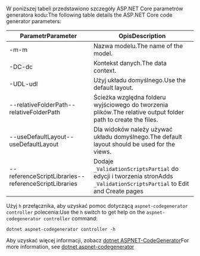 <span data-ttu-id="ee273-101">W poniższej tabeli przedstawiono szczegóły ASP.NET Core parametrów generatora kodu:</span><span class="sxs-lookup"><span data-stu-id="ee273-101">The following table details the ASP.NET Core code generator parameters:</span></span>

| <span data-ttu-id="ee273-102">Parametr</span><span class="sxs-lookup"><span data-stu-id="ee273-102">Parameter</span></span>               | <span data-ttu-id="ee273-103">Opis</span><span class="sxs-lookup"><span data-stu-id="ee273-103">Description</span></span>|
| ----------------- | ------------ |
| <span data-ttu-id="ee273-104">-m</span><span class="sxs-lookup"><span data-stu-id="ee273-104">-m</span></span>  | <span data-ttu-id="ee273-105">Nazwa modelu.</span><span class="sxs-lookup"><span data-stu-id="ee273-105">The name of the model.</span></span> |
| <span data-ttu-id="ee273-106">-DC</span><span class="sxs-lookup"><span data-stu-id="ee273-106">-dc</span></span>  | <span data-ttu-id="ee273-107">Kontekst danych.</span><span class="sxs-lookup"><span data-stu-id="ee273-107">The data context.</span></span> |
| <span data-ttu-id="ee273-108">-UDL</span><span class="sxs-lookup"><span data-stu-id="ee273-108">-udl</span></span> | <span data-ttu-id="ee273-109">Użyj układu domyślnego.</span><span class="sxs-lookup"><span data-stu-id="ee273-109">Use the default layout.</span></span> |
| <span data-ttu-id="ee273-110">--relativeFolderPath</span><span class="sxs-lookup"><span data-stu-id="ee273-110">--relativeFolderPath</span></span> | <span data-ttu-id="ee273-111">Ścieżka względna folderu wyjściowego do tworzenia plików.</span><span class="sxs-lookup"><span data-stu-id="ee273-111">The relative output folder path to create the files.</span></span> |
| <span data-ttu-id="ee273-112">--useDefaultLayout</span><span class="sxs-lookup"><span data-stu-id="ee273-112">--useDefaultLayout</span></span> | <span data-ttu-id="ee273-113">Dla widoków należy używać układu domyślnego.</span><span class="sxs-lookup"><span data-stu-id="ee273-113">The default layout should be used for the views.</span></span> |
| <span data-ttu-id="ee273-114">--referenceScriptLibraries</span><span class="sxs-lookup"><span data-stu-id="ee273-114">--referenceScriptLibraries</span></span> | <span data-ttu-id="ee273-115">Dodaje `_ValidationScriptsPartial` do edycji i tworzenia stron</span><span class="sxs-lookup"><span data-stu-id="ee273-115">Adds `_ValidationScriptsPartial` to Edit and Create pages</span></span> |

<span data-ttu-id="ee273-116">Użyj `h` przełącznika, aby uzyskać pomoc dotyczącą `aspnet-codegenerator controller` polecenia:</span><span class="sxs-lookup"><span data-stu-id="ee273-116">Use the `h` switch to get help on the `aspnet-codegenerator controller` command:</span></span>

```dotnetcli
dotnet aspnet-codegenerator controller -h
```

<span data-ttu-id="ee273-117">Aby uzyskać więcej informacji, zobacz [dotnet ASPNET-CodeGenerator](xref:fundamentals/tools/dotnet-aspnet-codegenerator)</span><span class="sxs-lookup"><span data-stu-id="ee273-117">For more information, see [dotnet aspnet-codegenerator](xref:fundamentals/tools/dotnet-aspnet-codegenerator)</span></span>
